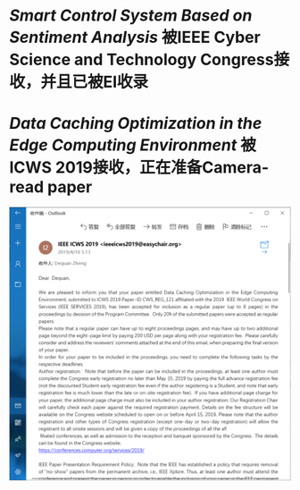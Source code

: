 # *Smart Control System Based on Sentiment Analysis* 被IEEE Cyber Science and Technology Congress接收，并且已被EI收录
# *Data Caching Optimization in the Edge Computing Environment* 被ICWS 2019接收，正在准备Camera-read paper
![ICWS2019 接收证明](/ICWS2019_AC.png)
